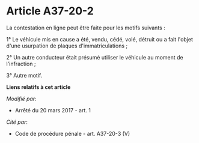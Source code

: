 # Article A37-20-2

La contestation en ligne peut être faite pour les motifs suivants : 

1° Le véhicule mis en cause a été, vendu, cédé, volé, détruit ou a fait l'objet d'une usurpation de plaques
d'immatriculations ; 

2° Un autre conducteur était présumé utiliser le véhicule au moment de l'infraction ; 

3° Autre motif.

**Liens relatifs à cet article**

_Modifié par_:

  - Arrêté du 20 mars 2017 - art. 1

_Cité par_:

  - Code de procédure pénale - art. A37-20-3 (V)
